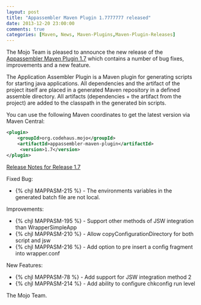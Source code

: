 ```yaml
---
layout: post
title: "Appassembler Maven Plugin 1.7777777 released"
date: 2013-12-20 23:00:00
comments: true
categories: [Maven, News, Maven-Plugins,Maven-Plugin-Releases]
---
```

The Mojo Team is pleased to announce the new release 
of the [Appassembler Maven Plugin 1.7](http://mojo.codehaus.org/appassembler/appassembler-maven-plugin/)
which contains a number of bug fixes, improvements and a new feature.

The Application Assembler Plugin is a Maven plugin for generating
scripts for starting java applications.
All dependencies and the artifact of the project itself are placed in
a generated Maven repository in a defined assemble directory.
All artifacts (dependencies + the artifact from the project) are added
to the classpath in the generated bin scripts.

<!-- more -->

You can use the following Maven coordinates to get the latest version via Maven Central:

``` xml
<plugin>
    <groupId>org.codehaus.mojo</groupId>
    <artifactId>appassembler-maven-plugin</artifactId>
     <version>1.7</version>
</plugin>
```

[Release Notes for Release 1.7](http://jira.codehaus.org/secure/ReleaseNote.jspa?projectId=11780&version=19642)

Fixed Bug:

 * {% chjl MAPPASM-215 %} - The environments variables in the generated batch file are not local.

Improvements:

 * {% chjl MAPPASM-195 %} - Support other methods of JSW integration than WrapperSimpleApp
 * {% chjl MAPPASM-210 %} - Allow copyConfigurationDirectory for both script and jsw
 * {% chjl MAPPASM-216 %} - Add option to pre insert a config fragment into wrapper.conf

New Features:

 * {% chjl MAPPASM-78 %} - Add support for JSW integration method 2
 * {% chjl MAPPASM-214 %} - Add ability to configure chkconfig run level

The Mojo Team.
